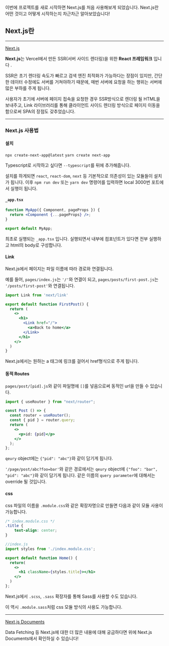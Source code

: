 이번에 프로젝트를 새로 시작하면 Next.js를 처음 사용해보게 되었습니다. Next.js란 어떤 것이고 어떻게 시작하는지 차근차근 알아보았습니다!

## Next.js란

----

[Next.js](https://nextjs.org/)

**Next.js**는 Vercel에서 만든 SSR(서버 사이드 렌더링)을 위한 **React 프레임워크** 입니다 .

SSR은 초기 렌더링 속도가 빠르고 검색 엔진 최적화가 가능하다는 장점이 있지만, 간단한 데이터 수정에도 서버를 거쳐야하기 때문에, 매번 서버에 요청을 하는 행위는 서버에 많은 부하를 주게 됩니다.

사용자가 초기에 서버에 페이지 접속을 요청한 경우 SSR방식으로 렌더링 될 HTML을 보내주고, Link 라이브러리를 통해 클라이언트 사이드 렌더링 방식으로 페이지 이동을 함으로써 SPA의 장점도 갖추었습니다.

----

### Next.js 사용법

#### 설치
`npx create-next-app@latest`
`yarn create next-app`

Typescript로 시작하고 싶다면 `--typescript`를 뒤에 추가해줍니다.

설치를 하게되면 `react`, `react-dom`, `next` 등 기본적으로 의존성이 있는 모듈들이 설치가 됩니다. 이후 `npm run dev` 또는 `yarn dev` 명령어를 입력하면 local 3000번 포트에서 실행이 됩니다.


#### `_app.tsx`
```jsx
function MyApp({ Component, pageProps }) {
  return <Component {...pageProps} />;
}

export default MyApp;
```
최초로 실행되는 `_app.tsx` 입니다. 실행되면서 내부에 컴포넌트가 있다면 전부 실행하고 html의 body로 구성합니다.


#### Link
Next.js에서 페이지는 파일 이름에 따라 경로와 연결됩니다.

예를 들어, 
`pages/index.js`는 `'/'`와 연결이 되고,
`pages/posts/first-post.js`는 `'/posts/first-post'`와 연결됩니다.

```jsx
import Link from 'next/link'

export default function FirstPost() {
  return (
    <>
      <h1>
        <Link href="/">
          <a>Back to home</a>
        </Link>
      </h1>
    </>
  )
}
```
Next.js에서는 원하는 a 태그에 링크를 걸어서 href형식으로 주게 됩니다.

#### 동적 Routes
`pages/post/[pid].js`와 같이 파일명에 `[]`를 넣음으로써 동적인 url을 만들 수 있습니다.

```jsx
import { useRouter } from "next/router";

const Post () => {
  const router = useRouter();
  const { pid } = router.query;
  return (
    <>
      <p>id: {pid}</p>
    </>
  );
};
```
`qeury` object에는 `{"pid": "abc"}`와 같이 담기게 됩니다.

`'/page/post/abc?foo=bar'`와 같은 경로에서는 `qeury` object에 `{"foo": "bar", "pid": "abc"}`와 같이 담기게 됩니다.
같은 이름의 `query parameter`에 대해서는 override 될 것입니다.

#### css
css 파일의 이름을 `.module.css`와 같은 확장자명으로 만들면 다음과 같이 모듈 사용이 가능합니다.

```css
/* index.module.css */
.title {
    text-align: center;
}
```
```jsx
//index.js
import styles from './index.module.css';

export default function Home() {
  return(
    <>
      <h1 className={styles.title}></h1>
    </>
  )
};
```
Next.js에서 `.scss`, `.sass` 확장자를 통해 Sass를 사용할 수도 있습니다.

이 역시 `.module.sass`처럼 css 모듈 방식의 사용도 가능합니다.

---
[Next.js Documents](https://nextjs.org/docs/getting-started)

Data Fetching 등 Next.js에 대한 더 많은 내용에 대해 궁금하다면 위에 Next.js Documents에서 확인하실 수 있습니다!